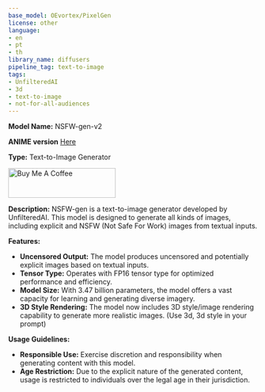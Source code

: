 ```yaml
---
base_model: OEvortex/PixelGen
license: other
language:
- en
- pt
- th
library_name: diffusers
pipeline_tag: text-to-image
tags:
- UnfilteredAI
- 3d
- text-to-image
- not-for-all-audiences
---
```


**Model Name:** NSFW-gen-v2

**ANIME version** [Here](https://huggingface.co/UnfilteredAI/NSFW-GEN-ANIME)

**Type:** Text-to-Image Generator

<a href="https://www.buymeacoffee.com/oevortex" target="_blank"><img src="https://cdn.buymeacoffee.com/buttons/v2/default-yellow.png" alt="Buy Me A Coffee" style="height: 60px !important;width: 217px !important;" ></a>

**Description:** NSFW-gen is a text-to-image generator developed by UnfilteredAI. This model is designed to generate all kinds of images, including explicit and NSFW (Not Safe For Work) images from textual inputs.

**Features:**
- **Uncensored Output:** The model produces uncensored and potentially explicit images based on textual inputs.
- **Tensor Type:** Operates with FP16 tensor type for optimized performance and efficiency.
- **Model Size:** With 3.47 billion parameters, the model offers a vast capacity for learning and generating diverse imagery.
- **3D Style Rendering:** The model now includes 3D style/image rendering capability to generate more realistic images. (Use 3d, 3d style in your prompt)

**Usage Guidelines:**
- **Responsible Use:** Exercise discretion and responsibility when generating content with this model.
- **Age Restriction:** Due to the explicit nature of the generated content, usage is restricted to individuals over the legal age in their jurisdiction.